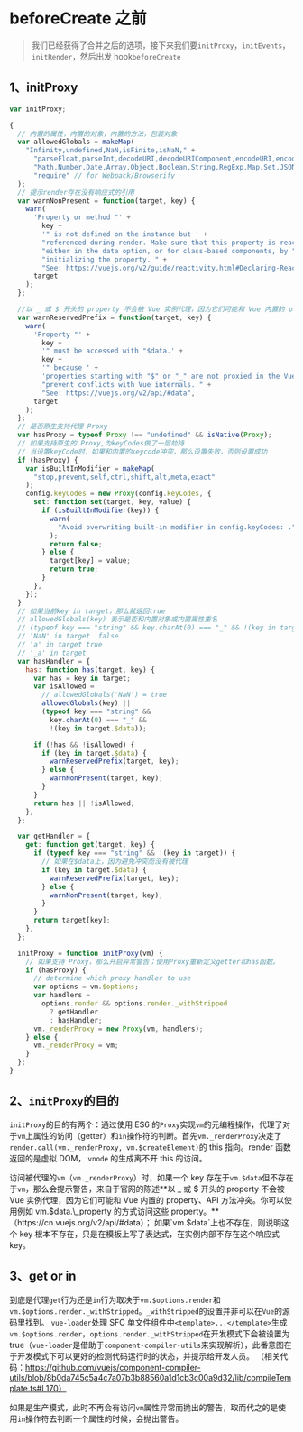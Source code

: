 # beforeCreate 之前

> 我们已经获得了合并之后的选项，接下来我们要`initProxy`，`initEvents`，`initRender`，然后出发 hook`beforeCreate`

## 1、initProxy

```js
var initProxy;

{
  // 内置的属性，内置的对象，内置的方法，包装对象
  var allowedGlobals = makeMap(
    "Infinity,undefined,NaN,isFinite,isNaN," +
      "parseFloat,parseInt,decodeURI,decodeURIComponent,encodeURI,encodeURIComponent," +
      "Math,Number,Date,Array,Object,Boolean,String,RegExp,Map,Set,JSON,Intl," +
      "require" // for Webpack/Browserify
  );
  // 提示render存在没有响应式的引用
  var warnNonPresent = function(target, key) {
    warn(
      'Property or method "' +
        key +
        '" is not defined on the instance but ' +
        "referenced during render. Make sure that this property is reactive, " +
        "either in the data option, or for class-based components, by " +
        "initializing the property. " +
        "See: https://vuejs.org/v2/guide/reactivity.html#Declaring-Reactive-Properties.",
      target
    );
  };

  //以 _ 或 $ 开头的 property 不会被 Vue 实例代理，因为它们可能和 Vue 内置的 property、API 方法冲突。你可以使用例如 vm.$data._property 的方式访问这些 property。
  var warnReservedPrefix = function(target, key) {
    warn(
      'Property "' +
        key +
        '" must be accessed with "$data.' +
        key +
        '" because ' +
        'properties starting with "$" or "_" are not proxied in the Vue instance to ' +
        "prevent conflicts with Vue internals. " +
        "See: https://vuejs.org/v2/api/#data",
      target
    );
  };
  // 是否原生支持代理 Proxy
  var hasProxy = typeof Proxy !== "undefined" && isNative(Proxy);
  // 如果支持原生的 Proxy,为keyCodes做了一层劫持
  // 当设置keyCode时，如果和内置的keycode冲突，那么设置失败，否则设置成功
  if (hasProxy) {
    var isBuiltInModifier = makeMap(
      "stop,prevent,self,ctrl,shift,alt,meta,exact"
    );
    config.keyCodes = new Proxy(config.keyCodes, {
      set: function set(target, key, value) {
        if (isBuiltInModifier(key)) {
          warn(
            "Avoid overwriting built-in modifier in config.keyCodes: ." + key
          );
          return false;
        } else {
          target[key] = value;
          return true;
        }
      },
    });
  }
  // 如果当前key in target，那么就返回true
  // allowedGlobals(key) 表示是否和内置对象或内置属性重名
  // (typeof key === "string" && key.charAt(0) === "_" && !(key in target.$data)); 表示以 _ 开头的 key 并且不存在 target.$data中
  // 'NaN' in target  false
  // 'a' in target true
  // '_a' in target
  var hasHandler = {
    has: function has(target, key) {
      var has = key in target;
      var isAllowed =
        // allowedGlobals('NaN') = true
        allowedGlobals(key) ||
        (typeof key === "string" &&
          key.charAt(0) === "_" &&
          !(key in target.$data));

      if (!has && !isAllowed) {
        if (key in target.$data) {
          warnReservedPrefix(target, key);
        } else {
          warnNonPresent(target, key);
        }
      }
      return has || !isAllowed;
    },
  };

  var getHandler = {
    get: function get(target, key) {
      if (typeof key === "string" && !(key in target)) {
        // 如果在$data上，因为避免冲突而没有被代理
        if (key in target.$data) {
          warnReservedPrefix(target, key);
        } else {
          warnNonPresent(target, key);
        }
      }
      return target[key];
    },
  };

  initProxy = function initProxy(vm) {
    // 如果支持 Proxy，那么开启异常警告；使用Proxy重新定义getter和has函数。
    if (hasProxy) {
      // determine which proxy handler to use
      var options = vm.$options;
      var handlers =
        options.render && options.render._withStripped
          ? getHandler
          : hasHandler;
      vm._renderProxy = new Proxy(vm, handlers);
    } else {
      vm._renderProxy = vm;
    }
  };
}
```

## 2、`initProxy`的目的

`initProxy`的目的有两个：通过使用 ES6 的`Proxy`实现`vm`的元编程操作，代理了对于`vm`上属性的访问（getter）和`in`操作符的判断。首先`vm._renderProxy`决定了`render.call(vm._renderProxy, vm.$createElement)`的 this 指向。render 函数返回的是虚拟 DOM， `vnode` 的生成离不开 this 的访问。

访问被代理的`vm`（`vm._renderProxy`）时，如果一个 key 存在于`vm.$data`但不存在于`vm`，那么会提示警告，来自于官网的陈述**以 \_ 或 $ 开头的 property 不会被 Vue 实例代理，因为它们可能和 Vue 内置的 property、API 方法冲突。你可以使用例如 vm.$data.\_property 的方式访问这些 property。**（https://cn.vuejs.org/v2/api/#data）； 如果`vm.$data`上也不存在，则说明这个 key 根本不存在，只是在模板上写了表达式，在实例内部不存在这个响应式 key。

## 3、get or in

到底是代理`get`行为还是`in`行为取决于`vm.$options.render`和`vm.$options.render._withStripped`。`_withStripped`的设置并非可以在`Vue`的源码里找到。
`vue-loader`处理 SFC 单文件组件中`<template>...</template>`生成`vm.$options.render`，`options.render._withStripped`在开发模式下会被设置为 true（`vue-loader`是借助于`component-compiler-utils`来实现解析），此番意图在于开发模式下可以更好的检测代码运行时的状态，并提示给开发人员。
（相关代码：https://github.com/vuejs/component-compiler-utils/blob/8b0da745c5a4c7a07b3b88560a1d1cb3c00a9d32/lib/compileTemplate.ts#L170）

如果是生产模式，此时不再会有访问`vm`属性异常而抛出的警告，取而代之的是使用`in`操作符去判断一个属性的时候，会抛出警告。
